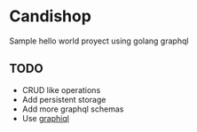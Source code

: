 # Candishop

Sample hello world proyect using golang graphql

## TODO
- CRUD  like operations
- Add persistent storage
- Add more graphql schemas
- Use [graphiql](https://github.com/graphql/graphiql)
